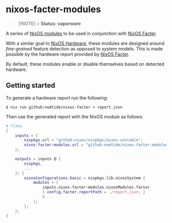 # nixos-facter-modules

> [!NOTE] > **Status: vaporware**

A series of [NixOS modules] to be used in conjunction with [NixOS Facter].

With a similar goal to [NixOS Hardware], these modules are designed around _fine-grained_ feature detection as opposed to system models.
This is made possible by the hardware report provided by [NixOS Facter].

By default, these modules enable or disable themselves based on detected hardware.

[NixOS modules]: https://wiki.nixos.org/wiki/NixOS_modules
[NixOS Facter]: https://github.com/numtide/nixos-facter
[NixOS Hardware]: https://github.com/NixOS/nixos-hardware

## Getting started

To generate a hardware report run the following:

```console
$ nix run github:numtide/nixos-facter > report.json
```

Then use the generated report with the NixOS module as follows:

```nix
# flake
{
    inputs = {
        nixpkgs.url = "github:nixos/nixpkgs/nixos-unstable";
        nixos-facter-modules.url = "github:numtide/nixos-facter-modules";
    };

    outputs = inputs @ {
        nixpkgs,
        ...
    }: {
        nixosConfigurations.basic = nixpkgs.lib.nixosSystem {
            modules = [
                inputs.nixos-facter-modules.nixosModules.facter
                { config.facter.reportPath = ./report.json; }
                # ...
            ];
        };
    };
}
```
